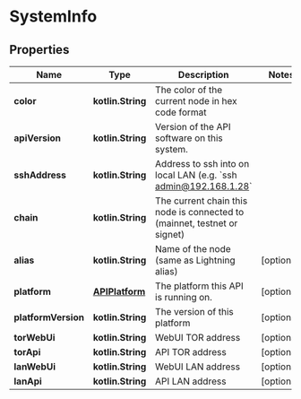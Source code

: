
# SystemInfo

## Properties
Name | Type | Description | Notes
------------ | ------------- | ------------- | -------------
**color** | **kotlin.String** | The color of the current node in hex code format | 
**apiVersion** | **kotlin.String** | Version of the API software on this system. | 
**sshAddress** | **kotlin.String** | Address to ssh into on local LAN (e.g. &#x60;ssh admin@192.168.1.28&#x60; | 
**chain** | **kotlin.String** | The current chain this node is connected to (mainnet, testnet or signet) | 
**alias** | **kotlin.String** | Name of the node (same as Lightning alias) |  [optional]
**platform** | [**APIPlatform**](APIPlatform.md) | The platform this API is running on. |  [optional]
**platformVersion** | **kotlin.String** | The version of this platform |  [optional]
**torWebUi** | **kotlin.String** | WebUI TOR address |  [optional]
**torApi** | **kotlin.String** | API TOR address |  [optional]
**lanWebUi** | **kotlin.String** | WebUI LAN address |  [optional]
**lanApi** | **kotlin.String** | API LAN address |  [optional]



